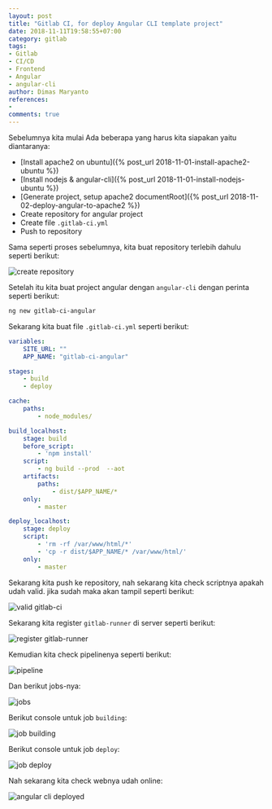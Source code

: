 ```yaml
---
layout: post
title: "Gitlab CI, for deploy Angular CLI template project"
date: 2018-11-11T19:58:55+07:00
category: gitlab
tags: 
- Gitlab
- CI/CD
- Frontend
- Angular
- angular-cli
author: Dimas Maryanto
references:
- 
comments: true
---
```


Sebelumnya kita mulai Ada beberapa yang harus kita siapakan yaitu diantaranya:

- [Install apache2 on ubuntu]({% post_url 2018-11-01-install-apache2-ubuntu %})
- [Install nodejs & angular-cli]({% post_url 2018-11-01-install-nodejs-ubuntu %})
- [Generate project, setup apache2 documentRoot]({% post_url 2018-11-02-deploy-angular-to-apache2 %})
- Create repository for angular project
- Create file `.gitlab-ci.yml`
- Push to repository

<!--more-->

Sama seperti proses sebelumnya, kita buat repository terlebih dahulu seperti berikut:

![create repository]({{site.baseurl}}/assets/img/posts/gitlab-angular/create-repo.png)

Setelah itu kita buat project angular dengan `angular-cli` dengan perinta seperti berikut:

```bash
ng new gitlab-ci-angular
```

Sekarang kita buat file `.gitlab-ci.yml` seperti berikut:

```yml
variables:
    SITE_URL: ""
    APP_NAME: "gitlab-ci-angular"

stages:
    - build
    - deploy

cache:
    paths:
        - node_modules/

build_localhost:
    stage: build
    before_script:
        - 'npm install'
    script:
        - ng build --prod  --aot
    artifacts:
        paths:
            - dist/$APP_NAME/*
    only:
        - master

deploy_localhost:
    stage: deploy
    script:
        - 'rm -rf /var/www/html/*'
        - 'cp -r dist/$APP_NAME/* /var/www/html/'
    only:
        - master
```

Sekarang kita push ke repository, nah sekarang kita check scriptnya apakah udah valid. jika sudah maka akan tampil seperti berikut:

![valid gitlab-ci]({{site.baseurl}}/assets/img/posts/gitlab-angular/valid-gitlab-ci-yml.png)

Sekarang kita register `gitlab-runner` di server seperti berikut:

![register gitlab-runner]({{site.baseurl}}/assets/img/posts/gitlab-angular/register-runner.png)

Kemudian kita check pipelinenya seperti berikut:

![pipeline]({{site.baseurl}}/assets/img/posts/gitlab-angular/gitlab-ci-pipeline.png)

Dan berikut jobs-nya:

![jobs]({{site.baseurl}}/assets/img/posts/gitlab-angular/gitlab-ci-jobs.png)

Berikut console untuk job `building`:

![job building]({{site.baseurl}}/assets/img/posts/gitlab-angular/gitlab-job-building.png)

Berikut console untuk job `deploy`:

![job deploy]({{site.baseurl}}/assets/img/posts/gitlab-angular/gitlab-job-deploy.png)

Nah sekarang kita check webnya udah online:

![angular cli deployed]({{site.baseurl}}/assets/img/posts/deploy-angular-apache2/angular-deployed-apache2.png)


